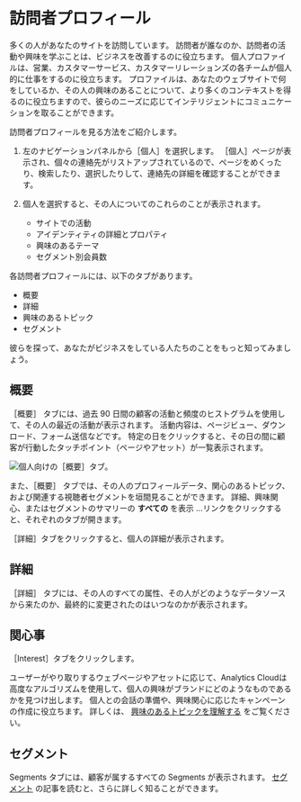 # 訪問者プロフィール

多くの人があなたのサイトを訪問しています。 訪問者が誰なのか、訪問者の活動や興味を学ぶことは、ビジネスを改善するのに役立ちます。 個人プロファイルは、営業、カスタマーサービス、カスタマーリレーションズの各チームが個人的に仕事をするのに役立ちます。 プロファイルは、あなたのウェブサイトで何をしているか、その人の興味のあることについて、より多くのコンテキストを得るのに役立ちますので、彼らのニーズに応じてインテリジェントにコミュニケーションを取ることができます。

訪問者プロフィールを見る方法をご紹介します。

1. 左のナビゲーションパネルから［個人］を選択します。 ［個人］ページが表示され、個々の連絡先がリストアップされているので、ページをめくったり、検索したり、選択したりして、連絡先の詳細を確認することができます。

1. 個人を選択すると、その人についてのこれらのことが表示されます。

    * サイトでの活動
    * アイデンティティの詳細とプロパティ
    * 興味のあるテーマ
    * セグメント別会員数

各訪問者プロフィールには、以下のタブがあります。

* 概要
* 詳細
* 興味のあるトピック
* セグメント

彼らを探って、あなたがビジネスをしている人たちのことをもっと知ってみましょう。

<a name="概要" />

## 概要

［概要］ タブには、過去 90 日間の顧客の活動と頻度のヒストグラムを使用して、その人の最近の活動が表示されます。 活動内容は、ページビュー、ダウンロード、フォーム送信などです。 特定の日をクリックすると、その日の間に顧客が行動したタッチポイント（ページやアセット）が一覧表示されます。

![個人向けの［概要］タブ。](individual-profiles/images/01.png)

また、［概要］ タブでは、その人のプロフィールデータ、関心のあるトピック、および関連する視聴者セグメントを垣間見ることができます。 詳細、興味関心、またはセグメントのサマリーの **すべての** を表示 ...リンクをクリックすると、それぞれのタブが開きます。

［詳細］タブをクリックすると、個人の詳細が表示されます。

<a name="詳細" />

## 詳細

［詳細］ タブには、その人のすべての属性、その人がどのようなデータソースから来たのか、最終的に変更されたのはいつなのかが表示されます。

<a name="関心事" />

## 関心事

［Interest］タブをクリックします。

ユーザーがやり取りするウェブページやアセットに応じて、Analytics Cloudは高度なアルゴリズムを使用して、個人の興味がブランドにどのようなものであるかを見つけ出します。 個人との会話の準備や、興味関心に応じたキャンペーンの作成に役立ちます。 詳しくは、 [興味のあるトピックを理解する](../../workspace-data/managing-interest-topics.md#understanding-interests) をご覧ください。

<a name="セグメント" />

## セグメント

Segments タブには、顧客が属するすべての Segments が表示されます。 [セグメント](../segments/segments.md) の記事を読むと、さらに詳しく知ることができます。
